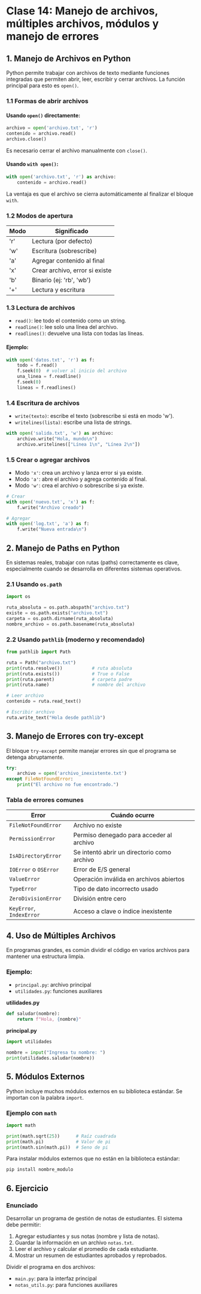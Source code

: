 # Clase 14: Manejo de archivos, múltiples archivos, módulos y manejo de errores

## 1. Manejo de Archivos en Python

Python permite trabajar con archivos de texto mediante funciones integradas que permiten abrir, leer, escribir y cerrar archivos. La función principal para esto es `open()`.

### 1.1 Formas de abrir archivos

#### Usando `open()` directamente:

```python
archivo = open('archivo.txt', 'r')
contenido = archivo.read()
archivo.close()
```

Es necesario cerrar el archivo manualmente con `close()`.

#### Usando `with open()`:

```python
with open('archivo.txt', 'r') as archivo:
    contenido = archivo.read()
```

La ventaja es que el archivo se cierra automáticamente al finalizar el bloque `with`.

### 1.2 Modos de apertura

| Modo | Significado                    |
| ---- | ------------------------------ |
| 'r'  | Lectura (por defecto)          |
| 'w'  | Escritura (sobrescribe)        |
| 'a'  | Agregar contenido al final     |
| 'x'  | Crear archivo, error si existe |
| 'b'  | Binario (ej: 'rb', 'wb')       |
| '+'  | Lectura y escritura            |

### 1.3 Lectura de archivos

* `read()`: lee todo el contenido como un string.
* `readline()`: lee solo una línea del archivo.
* `readlines()`: devuelve una lista con todas las líneas.

#### Ejemplo:

```python
with open('datos.txt', 'r') as f:
    todo = f.read()
    f.seek(0)  # volver al inicio del archivo
    una_linea = f.readline()
    f.seek(0)
    lineas = f.readlines()
```

### 1.4 Escritura de archivos

* `write(texto)`: escribe el texto (sobrescribe si está en modo 'w').
* `writelines(lista)`: escribe una lista de strings.

```python
with open('salida.txt', 'w') as archivo:
    archivo.write("Hola, mundo\n")
    archivo.writelines(["Línea 1\n", "Línea 2\n"])
```

### 1.5 Crear o agregar archivos

* Modo `'x'`: crea un archivo y lanza error si ya existe.
* Modo `'a'`: abre el archivo y agrega contenido al final.
* Modo `'w'`: crea el archivo o sobrescribe si ya existe.

```python
# Crear
with open('nuevo.txt', 'x') as f:
    f.write("Archivo creado")

# Agregar
with open('log.txt', 'a') as f:
    f.write("Nueva entrada\n")
```

## 2. Manejo de Paths en Python

En sistemas reales, trabajar con rutas (paths) correctamente es clave, especialmente cuando se desarrolla en diferentes sistemas operativos.

### 2.1 Usando `os.path`

```python
import os

ruta_absoluta = os.path.abspath("archivo.txt")
existe = os.path.exists("archivo.txt")
carpeta = os.path.dirname(ruta_absoluta)
nombre_archivo = os.path.basename(ruta_absoluta)
```

### 2.2 Usando `pathlib` (moderno y recomendado)

```python
from pathlib import Path

ruta = Path("archivo.txt")
print(ruta.resolve())           # ruta absoluta
print(ruta.exists())            # True o False
print(ruta.parent)              # carpeta padre
print(ruta.name)                # nombre del archivo

# Leer archivo
contenido = ruta.read_text()

# Escribir archivo
ruta.write_text("Hola desde pathlib")
```

## 3. Manejo de Errores con try-except

El bloque `try-except` permite manejar errores sin que el programa se detenga abruptamente.

```python
try:
    archivo = open('archivo_inexistente.txt')
except FileNotFoundError:
    print("El archivo no fue encontrado.")
```

### Tabla de errores comunes

| Error                    | Cuándo ocurre                               |
| ------------------------ | ------------------------------------------- |
| `FileNotFoundError`      | Archivo no existe                           |
| `PermissionError`        | Permiso denegado para acceder al archivo    |
| `IsADirectoryError`      | Se intentó abrir un directorio como archivo |
| `IOError` o `OSError`    | Error de E/S general                        |
| `ValueError`             | Operación inválida en archivos abiertos     |
| `TypeError`              | Tipo de dato incorrecto usado               |
| `ZeroDivisionError`      | División entre cero                         |
| `KeyError`, `IndexError` | Acceso a clave o índice inexistente         |

## 4. Uso de Múltiples Archivos

En programas grandes, es común dividir el código en varios archivos para mantener una estructura limpia.

### Ejemplo:

* `principal.py`: archivo principal
* `utilidades.py`: funciones auxiliares

**utilidades.py**

```python
def saludar(nombre):
    return f"Hola, {nombre}"
```

**principal.py**

```python
import utilidades

nombre = input("Ingresa tu nombre: ")
print(utilidades.saludar(nombre))
```

## 5. Módulos Externos

Python incluye muchos módulos externos en su biblioteca estándar. Se importan con la palabra `import`.

### Ejemplo con `math`

```python
import math

print(math.sqrt(25))      # Raíz cuadrada
print(math.pi)            # Valor de pi
print(math.sin(math.pi))  # Seno de pi
```

Para instalar módulos externos que no están en la biblioteca estándar:

```bash
pip install nombre_modulo
```

## 6. Ejercicio

### Enunciado

Desarrollar un programa de gestión de notas de estudiantes. El sistema debe permitir:

1. Agregar estudiantes y sus notas (nombre y lista de notas).
2. Guardar la información en un archivo `notas.txt`.
3. Leer el archivo y calcular el promedio de cada estudiante.
4. Mostrar un resumen de estudiantes aprobados y reprobados.

Dividir el programa en dos archivos:

* `main.py`: para la interfaz principal
* `notas_utils.py`: para funciones auxiliares

